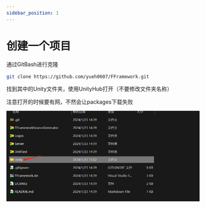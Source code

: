```yaml
---
sidebar_position: 1
---
```


# 创建一个项目

通过GitBash进行克隆

```bash
git clone https://github.com/yueh0607/FFramework.git 
```

找到其中的Unity文件夹，使用UnityHub打开（不要修改文件夹名称）

注意打开的时候要有网，不然会让packages下载失败

![image-20240123153046129](https://raw.githubusercontent.com/yueh0607/MyPicueres/main/202401231530024.png)
